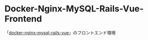 # Docker-Nginx-MySQL-Rails-Vue-Frontend

「[docker-nginx-mysql-rails-vue](https://github.com/fujii-kazuki/docker-nginx-mysql-rails-vue)」のフロントエンド環境